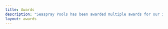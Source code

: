 ```yaml
---
title: Awards
description: "Seaspray Pools has been awarded multiple awards for our innovative designs and exceptional customer service."
layout: awards
---
```


<!-- Awards Content is in the _data/awards.yml file -->
